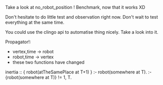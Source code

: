 Take a look at no_robot_position !
Benchmark, now that it works XD

Don't hesitate to do little test and observation right now. Don't wait to test everything at the same time.

You could use the clingo api to automatise thing nicely. Take a look into it.

Propagator!:
* vertex,time -> robot
* robot,time -> vertex
* these two functions have changed

inertia :: { robot(atTheSamePlace at T+1) } :- robot(somewhere at T). :- {robot(somewhere at T)} != 1, T.
